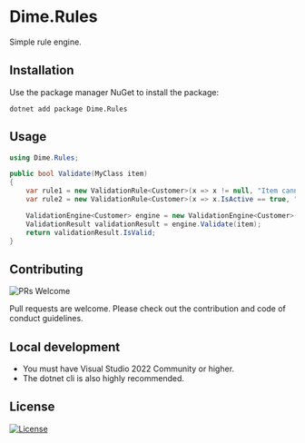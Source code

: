 # Dime.Rules

Simple rule engine.

## Installation

Use the package manager NuGet to install the package:

```cli
dotnet add package Dime.Rules
```

## Usage

``` csharp
using Dime.Rules;

public bool Validate(MyClass item)
{
	var rule1 = new ValidationRule<Customer>(x => x != null, "Item cannot be null");
	var rule2 = new ValidationRule<Customer>(x => x.IsActive == true, "IsActive needs to be true");

	ValidationEngine<Customer> engine = new ValidationEngine<Customer>(rule1, rule2);
	ValidationResult validationResult = engine.Validate(item);
	return validationResult.IsValid;
}
```

## Contributing

![PRs Welcome](https://img.shields.io/badge/PRs-welcome-brightgreen.svg?style=flat-square)

Pull requests are welcome. Please check out the contribution and code of conduct guidelines.

## Local development

- You must have Visual Studio 2022 Community or higher.
- The dotnet cli is also highly recommended.

## License

[![License](http://img.shields.io/:license-mit-blue.svg?style=flat-square)](http://badges.mit-license.org)